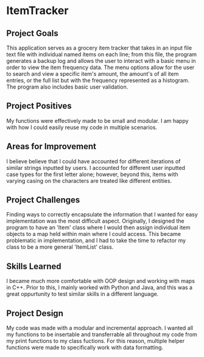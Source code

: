 # ItemTracker

## Project Goals
This application serves as a grocery item tracker that takes in an input file text file with individual named items on each line; from this file, the program generates a backup log and allows the user to interact with a basic menu in order to view the item frequency data. The menu options allow for the user to search and view a specific item's amount, the amount's of all item entries, or the full list but with the frequency represented as a histogram. The program also includes basic user validation.

## Project Positives
My functions were effectively made to be small and modular. I am happy with how I could easily reuse my code in multiple scenarios. 

## Areas for Improvement
I believe believe that I could have accounted for different iterations of similar strings inputted by users. I accounted for different user inputted case types for the first letter alone; however, beyond this, items with varying casing on the characters are treated like different entities.

## Project Challenges
Finding ways to correctly encapsulate the information that I wanted for easy implementation was the most difficult aspect. Originally, I designed the program to have an 'Item' class where I would then assign individual item objects to a map held within main where I could access. This became problematic in implementation, and I had to take the time to refactor my class to be a more general 'ItemList' class.

## Skills Learned
I became much more comfortable with OOP design and working with maps in C++. Prior to this, I mainly worked with Python and Java, and this was a great oppurtunity to test similar skills in a different language. 

## Project Design
My code was made with a modular and incremental approach. I wanted all my functions to be insertable and transferrable all throughout my code from my print functions to my class fuctions. For this reason, multiple helper functions were made to specifically work with data formatting.
